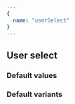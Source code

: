 ```yaml
---
{
  name: "userSelect"
}
---
```


## User select

### Default values
<!-- defaults.values.start -->

<!-- defaults.values.end -->


### Default variants
<!-- defaults.variants.start -->

<!-- defaults.variants.end -->
